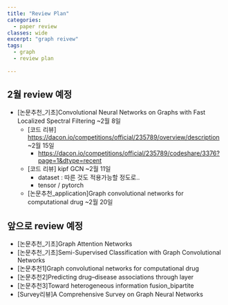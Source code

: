 ```yaml
---
title: "Review Plan"
categories:
  - paper review
classes: wide
excerpt: "graph reivew"
tags: 
  - graph
  - review plan 
  
---
```




## 2월 review 예정 

- [논문추천_기초]Convolutional Neural Networks on Graphs with Fast Localized Spectral Filtering ~2월 8일 
  - [코드 리뷰] https://dacon.io/competitions/official/235789/overview/description ~2월 15일
    - https://dacon.io/competitions/official/235789/codeshare/3376?page=1&dtype=recent
  - [코드 리뷰] kipf GCN ~2월 11일 
    - dataset : 따른 것도 적용가능할 정도로..
    - tensor / pytorch  
  - [논문추천_application]Graph convolutional networks for computational drug ~2월 20일





## 앞으로 review 예정 

- [논문추천_기초]Graph Attention Networks
- [논문추천_기초]Semi-Supervised Classification with Graph Convolutional Networks
- [논문추천1]Graph convolutional networks for computational drug
- [논문추천2]Predicting drug–disease associations through layer
- [논문추천3]Toward heterogeneous information fusion_bipartite
- [Survey리뷰]A Comprehensive Survey on Graph Neural Networks

